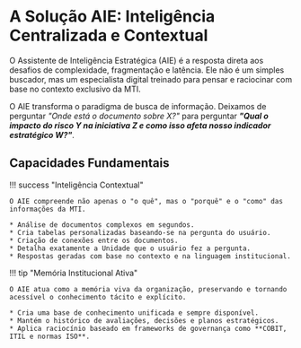 # A Solução AIE: Inteligência Centralizada e Contextual

O Assistente de Inteligência Estratégica (AIE) é a resposta direta aos desafios de complexidade, fragmentação e latência. Ele não é um simples buscador, mas um especialista digital treinado para pensar e raciocinar com base no contexto exclusivo da MTI.

O AIE transforma o paradigma de busca de informação. Deixamos de perguntar *"Onde está o documento sobre X?"* para perguntar ***"Qual o impacto do risco Y na iniciativa Z e como isso afeta nosso indicador estratégico W?"***.

## Capacidades Fundamentais

!!! success "Inteligência Contextual"

    O AIE compreende não apenas o "o quê", mas o "porquê" e o "como" das informações da MTI.

    * Análise de documentos complexos em segundos.
    * Cria tabelas personalizadas baseando-se na pergunta do usuário.
    * Criação de conexões entre os documentos.
    * Detalha exatamente a Unidade que o usuário fez a pergunta.
    * Respostas geradas com base no contexto e na linguagem institucional.

!!! tip "Memória Institucional Ativa"

    O AIE atua como a memória viva da organização, preservando e tornando acessível o conhecimento tácito e explícito.

    * Cria uma base de conhecimento unificada e sempre disponível.
    * Mantém o histórico de avaliações, decisões e planos estratégicos.
    * Aplica raciocínio baseado em frameworks de governança como **COBIT, ITIL e normas ISO**.